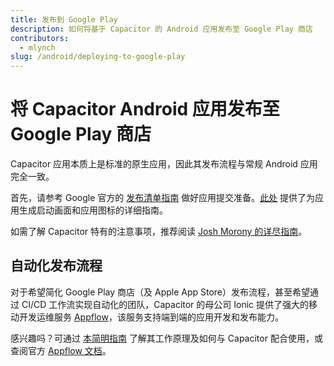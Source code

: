 ```yaml
---
title: 发布到 Google Play
description: 如何将基于 Capacitor 的 Android 应用发布至 Google Play 商店
contributors:
  - mlynch
slug: /android/deploying-to-google-play
---
```


# 将 Capacitor Android 应用发布至 Google Play 商店

Capacitor 应用本质上是标准的原生应用，因此其发布流程与常规 Android 应用完全一致。

首先，请参考 Google 官方的 [发布清单指南](https://developer.android.com/distribute/best-practices/launch/launch-checklist) 做好应用提交准备。[此处](/main/guides/splash-screens-and-icons.md) 提供了为应用生成启动画面和应用图标的详细指南。

如需了解 Capacitor 特有的注意事项，推荐阅读 [Josh Morony 的详尽指南](https://www.joshmorony.com/deploying-capacitor-applications-to-android-development-distribution/)。

## 自动化发布流程

对于希望简化 Google Play 商店（及 Apple App Store）发布流程，甚至希望通过 CI/CD 工作流实现自动化的团队，Capacitor 的母公司 Ionic 提供了强大的移动开发运维服务 [Appflow](https://useappflow.com/)，该服务支持端到端的应用开发和发布能力。

感兴趣吗？可通过 [本简明指南](/main/guides/deploying-updates.md) 了解其工作原理及如何与 Capacitor 配合使用，或查阅官方 [Appflow 文档](https://ionicframework.com/docs/v3/appflow/)。